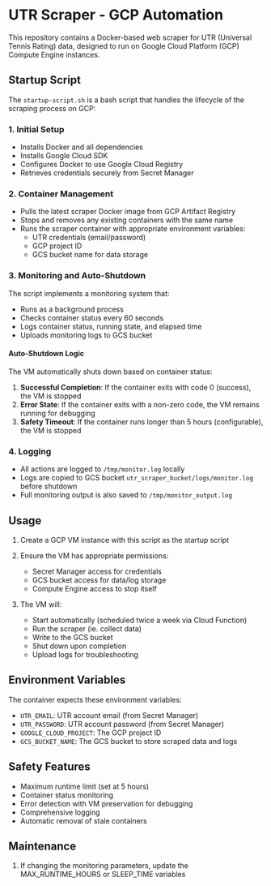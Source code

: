# UTR Scraper - GCP Automation

This repository contains a Docker-based web scraper for UTR (Universal Tennis Rating) data, designed to run on Google Cloud Platform (GCP) Compute Engine instances.

## Startup Script

The `startup-script.sh` is a bash script that handles the lifecycle of the scraping process on GCP:

### 1. Initial Setup

- Installs Docker and all dependencies
- Installs Google Cloud SDK
- Configures Docker to use Google Cloud Registry
- Retrieves credentials securely from Secret Manager

### 2. Container Management

- Pulls the latest scraper Docker image from GCP Artifact Registry
- Stops and removes any existing containers with the same name
- Runs the scraper container with appropriate environment variables:
  - UTR credentials (email/password)
  - GCP project ID
  - GCS bucket name for data storage

### 3. Monitoring and Auto-Shutdown

The script implements a monitoring system that:

- Runs as a background process
- Checks container status every 60 seconds
- Logs container status, running state, and elapsed time
- Uploads monitoring logs to GCS bucket

#### Auto-Shutdown Logic

The VM automatically shuts down based on container status:

1. **Successful Completion**: If the container exits with code 0 (success), the VM is stopped
2. **Error State**: If the container exits with a non-zero code, the VM remains running for debugging
3. **Safety Timeout**: If the container runs longer than 5 hours (configurable), the VM is stopped

### 4. Logging

- All actions are logged to `/tmp/monitor.log` locally
- Logs are copied to GCS bucket `utr_scraper_bucket/logs/monitor.log` before shutdown
- Full monitoring output is also saved to `/tmp/monitor_output.log`

## Usage

1. Create a GCP VM instance with this script as the startup script
2. Ensure the VM has appropriate permissions:
   - Secret Manager access for credentials
   - GCS bucket access for data/log storage
   - Compute Engine access to stop itself

3. The VM will:
   - Start automatically (scheduled twice a week via Cloud Function)
   - Run the scraper (ie. collect data)
   - Write to the GCS bucket
   - Shut down upon completion
   - Upload logs for troubleshooting

## Environment Variables

The container expects these environment variables:

- `UTR_EMAIL`: UTR account email (from Secret Manager)
- `UTR_PASSWORD`: UTR account password (from Secret Manager)
- `GOOGLE_CLOUD_PROJECT`: The GCP project ID
- `GCS_BUCKET_NAME`: The GCS bucket to store scraped data and logs

## Safety Features

- Maximum runtime limit (set at 5 hours)
- Container status monitoring
- Error detection with VM preservation for debugging
- Comprehensive logging
- Automatic removal of stale containers

## Maintenance

1. If changing the monitoring parameters, update the MAX_RUNTIME_HOURS or SLEEP_TIME variables